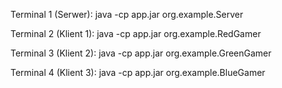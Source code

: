 Terminal 1 (Serwer): java -cp app.jar org.example.Server

Terminal 2 (Klient 1): java -cp app.jar org.example.RedGamer

Terminal 3 (Klient 2): java -cp app.jar org.example.GreenGamer

Terminal 4 (Klient 3): java -cp app.jar org.example.BlueGamer
